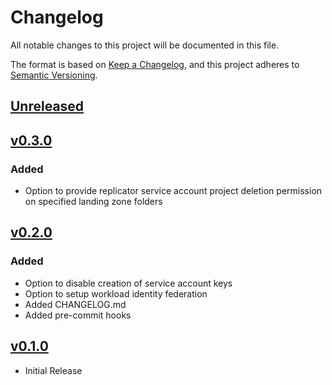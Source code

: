# Changelog

All notable changes to this project will be documented in this file.

The format is based on [Keep a Changelog](https://keepachangelog.com/en/1.0.0/),
and this project adheres to [Semantic Versioning](https://semver.org/spec/v2.0.0.html).

## [Unreleased]

## [v0.3.0]

### Added

- Option to provide replicator service account project deletion permission on specified landing zone folders

## [v0.2.0]

### Added

- Option to disable creation of service account keys
- Option to setup workload identity federation
- Added CHANGELOG.md
- Added pre-commit hooks

## [v0.1.0]

- Initial Release

[unreleased]: https://github.com/meshcloud/terraform-gcp-meshplatform/compare/v0.3.0...HEAD
[v0.1.0]: https://github.com/meshcloud/terraform-gcp-meshplatform/releases/tag/v0.1.0
[v0.2.0]: https://github.com/meshcloud/terraform-gcp-meshplatform/releases/tag/v0.2.0
[v0.3.0]: https://github.com/meshcloud/terraform-gcp-meshplatform/releases/tag/v0.3.0
